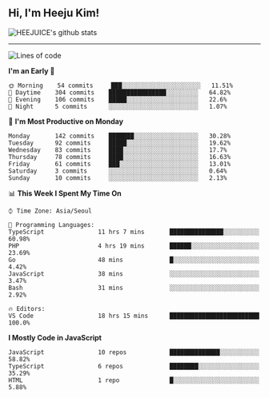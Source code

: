 ## Hi, I'm Heeju Kim!

![HEEJUICE's github stats](https://github-readme-stats.vercel.app/api?username=HEEJUICE&show_icons=true)

---
<!--START_SECTION:waka-->
![Lines of code](https://img.shields.io/badge/From%20Hello%20World%20I%27ve%20Written-22.2%20million%20lines%20of%20code-blue)

**I'm an Early 🐤** 

```text
🌞 Morning    54 commits     ███░░░░░░░░░░░░░░░░░░░░░░   11.51% 
🌆 Daytime    304 commits    ████████████████░░░░░░░░░   64.82% 
🌃 Evening    106 commits    █████░░░░░░░░░░░░░░░░░░░░   22.6% 
🌙 Night      5 commits      ░░░░░░░░░░░░░░░░░░░░░░░░░   1.07%

```
📅 **I'm Most Productive on Monday** 

```text
Monday       142 commits    ███████░░░░░░░░░░░░░░░░░░   30.28% 
Tuesday      92 commits     █████░░░░░░░░░░░░░░░░░░░░   19.62% 
Wednesday    83 commits     ████░░░░░░░░░░░░░░░░░░░░░   17.7% 
Thursday     78 commits     ████░░░░░░░░░░░░░░░░░░░░░   16.63% 
Friday       61 commits     ███░░░░░░░░░░░░░░░░░░░░░░   13.01% 
Saturday     3 commits      ░░░░░░░░░░░░░░░░░░░░░░░░░   0.64% 
Sunday       10 commits     ░░░░░░░░░░░░░░░░░░░░░░░░░   2.13%

```


📊 **This Week I Spent My Time On** 

```text
⌚︎ Time Zone: Asia/Seoul

💬 Programming Languages: 
TypeScript               11 hrs 7 mins       ███████████████░░░░░░░░░░   60.98% 
PHP                      4 hrs 19 mins       ██████░░░░░░░░░░░░░░░░░░░   23.69% 
Go                       48 mins             █░░░░░░░░░░░░░░░░░░░░░░░░   4.42% 
JavaScript               38 mins             ░░░░░░░░░░░░░░░░░░░░░░░░░   3.47% 
Bash                     31 mins             ░░░░░░░░░░░░░░░░░░░░░░░░░   2.92%

🔥 Editors: 
VS Code                  18 hrs 15 mins      █████████████████████████   100.0%

```

**I Mostly Code in JavaScript** 

```text
JavaScript               10 repos            ██████████████░░░░░░░░░░░   58.82% 
TypeScript               6 repos             ████████░░░░░░░░░░░░░░░░░   35.29% 
HTML                     1 repo              █░░░░░░░░░░░░░░░░░░░░░░░░   5.88%

```



<!--END_SECTION:waka-->
